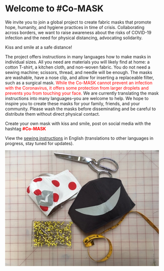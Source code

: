 # Welcome to #Co-MASK

We invite you to join a global project to create fabric masks that promote hope, humanity, and hygiene practices in time of crisis. Collaborating across borders, we want to raise awareness about the risks of COVID-19 infection and the need for physical distancing, advocating solidarity. 

Kiss and smile at a safe distance!

The project offers instructions in many languages how to make masks in individual sizes. All you need are materials you will likely find at home: a cotton T-shirt, a kitchen cloth, and non-woven fabric. You do not need a sewing machine; scissors, thread, and needle will be enough. The masks are washable, have a nose clip, and allow for inserting a replaceable filter, such as a surgical mask. <span style="color:red">While the Co-MASK cannot prevent an infection with the Coronavirus, it offers some protection from larger droplets and prevents you from touching your face.</span> We are currently translating the mask instructions into many languages–you are welcome to help. We hope to inspire you to create these masks for your family, friends, and your community. Please wash the masks before disseminating and be careful to distribute them without direct physical contact. 

Create your own mask with kiss and smile, post on social media with the hashtag <span style="color:red">**#Co-MASK**</span>

View the [sewing instructions](https://docs.google.com/presentation/d/1T_rO2Q8HKdWN_8hhGp65-JKylpn2vpFx0kGD602U618/edit?usp=sharing) in English (translations to other languages in progress, stay tuned for updates). 

![](media/image1.jpg)
